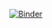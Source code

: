 [![Binder](https://mybinder.org/badge_logo.svg)](https://mybinder.org/v2/gh/alexdfirst/my-first-binder/HEAD)
